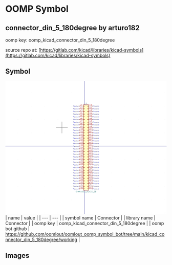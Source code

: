 # OOMP Symbol  
## connector_din_5_180degree  by arturo182  
  
oomp key: oomp_kicad_connector_din_5_180degree  
  
source repo at: [https://gitlab.com/kicad/libraries/kicad-symbols](https://gitlab.com/kicad/libraries/kicad-symbols)  
## Symbol  
  
[![working.png](working_600.png)](working.png)  
| name | value | 
| --- | --- | 
| symbol name | Connector | 
| library name | Connector | 
| oomp key | oomp_kicad_connector_din_5_180degree | 
| oomp bot github | https://github.com/oomlout/oomlout_oomp_symbol_bot/tree/main/kicad_connector_din_5_180degree/working | 
## Images  
